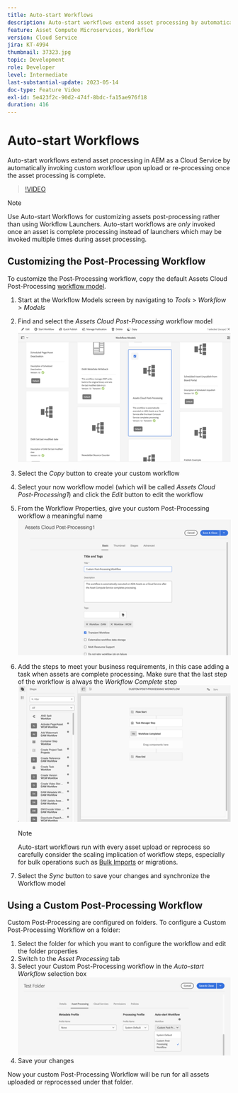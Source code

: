 ```yaml
---
title: Auto-start Workflows
description: Auto-start workflows extend asset processing by automatically invoking custom workflow upon upload or re-processing.
feature: Asset Compute Microservices, Workflow
version: Cloud Service
jira: KT-4994
thumbnail: 37323.jpg
topic: Development
role: Developer
level: Intermediate
last-substantial-update: 2023-05-14
doc-type: Feature Video
exl-id: 5e423f2c-90d2-474f-8bdc-fa15ae976f18
duration: 416
---
```

# Auto-start Workflows

Auto-start workflows extend asset processing in AEM as a Cloud Service by automatically invoking custom workflow upon upload or re-processing once the asset processing is complete.

>[!VIDEO](https://video.tv.adobe.com/v/37323?quality=12&learn=on)

>[!NOTE]
>
>Use Auto-start Workflows for customizing assets post-processing rather than using Workflow Launchers. Auto-start workflows are _only_ invoked once an asset is complete processing instead of launchers which may be invoked multiple times during asset processing.

## Customizing the Post-Processing Workflow

To customize the Post-Processing workflow, copy the default Assets Cloud Post-Processing [workflow model](../../foundation/workflow/use-the-workflow-editor.md). 

1. Start at the Workflow Models screen by navigating to _Tools_ > _Workflow_ > _Models_
2. Find and select the _Assets Cloud Post-Processing_ workflow model<br/>
    ![Select the Assets Cloud Post-Processing Workflow model](assets/auto-start-workflow-select-workflow.png)
3. Select the _Copy_ button to create your custom workflow
4. Select your now workflow model (which will be called _Assets Cloud Post-Processing1_) and click the _Edit_ button to edit the workflow
5. From the Workflow Properties, give your custom Post-Processing workflow a meaningful name<br/>
    ![Changing the Name](assets/auto-start-workflow-change-name.png)
6. Add the steps to meet your business requirements, in this case adding a task when assets are complete processing. Make sure that the last step of the workflow is always the _Workflow Complete_ step<br/>
    ![Add Workflow Steps](assets/auto-start-workflow-customize-steps.png)
    
    >[!NOTE]
    >
    >Auto-start workflows run with every asset upload or reprocess so carefully consider the scaling implication of workflow steps, especially for bulk operations such as [Bulk Imports](../../cloud-service/migration/bulk-import.md) or migrations.

7. Select the _Sync_ button to save your changes and synchronize the Workflow model

## Using a Custom Post-Processing Workflow

Custom Post-Processing are configured on folders. To configure a Custom Post-Processing Workflow on a folder:

1. Select the folder for which you want to configure the workflow and edit the folder properties
2. Switch to the _Asset Processing_ tab
3. Select your Custom Post-Processing workflow in the _Auto-start Workflow_ selection box<br/>
    ![Set the Post-Processing Workflow](assets/auto-start-workflow-set-workflow.png)
4. Save your changes

Now your custom Post-Processing Workflow will be run for all assets uploaded or reprocessed under that folder.
